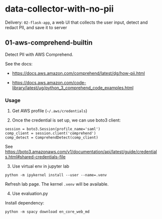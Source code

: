 # data-collector-with-no-pii
Delivery: `02-flask-app`, a web UI that collects the user input, detect and redact PII, and save it to server

## 01-aws-comprehend-builtin

Detect PII with AWS Comprehend.

See the docs:

- https://docs.aws.amazon.com/comprehend/latest/dg/how-pii.html

- https://docs.aws.amazon.com/code-library/latest/ug/python_3_comprehend_code_examples.html

### Usage

1. Get AWS profile (`~/.aws/credentials`)

2. Once the credential is set up, we can use boto3 client:

```
session = boto3.Session(profile_name='saml')
comp_client = session.client('comprehend')
comp_detect = ComprehendDetect(comp_client)
```

See https://boto3.amazonaws.com/v1/documentation/api/latest/guide/credentials.html#shared-credentials-file 

3. Use virtual env in jupyter lab

```
python -m ipykernel install --user --name=.venv
```

Refresh lab page. The kernel `.venv` will be available.

4. Use evaluation.py

Install dependency: 

```
python -m spacy download en_core_web_md
```